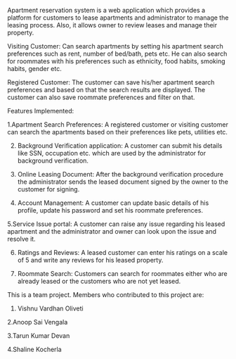 Apartment reservation system is a web application which provides a platform for customers to lease apartments and administrator to manage the leasing process. Also, it allows owner to review leases and manage their property.

Visiting Customer: Can search apartments by setting his apartment search preferences such as rent, number of bed/bath, pets etc. He can also search for roommates with his preferences such as ethnicity, food habits, smoking habits, gender etc.

Registered Customer: The customer can save his/her apartment search preferences and based on that the search results are displayed. The customer can also save roommate preferences and filter on that.



Features Implemented:

1.Apartment Search Preferences: A registered customer or visiting customer can search the apartments based on their preferences like pets, utilities etc.

2. Background Verification application: A customer can submit his details like SSN, occupation etc. which are used by the administrator for background verification.

3. Online Leasing Document:  After the background verification procedure the administrator sends the leased document signed by the owner to the customer for signing.

4. Account Management: A customer can update basic details of his profile, update his password and set his roommate preferences.

5.Service Issue portal: A customer can raise any issue regarding his leased apartment and the administrator and owner can look upon the issue and resolve it.

6. Ratings and Reviews: A leased customer can enter his ratings on a scale of 5 and write any reviews for his leased property.

7. Roommate Search: Customers can search for roommates either who are already leased or the customers who are not yet leased.


This is a team project. Members who contributed to this project are:
1. Vishnu Vardhan Oliveti

2.Anoop Sai Vengala

3.Tarun Kumar Devan

4.Shaline Kocherla
